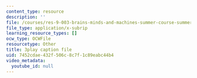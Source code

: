 ```yaml
---
content_type: resource
description: ''
file: /courses/res-9-003-brains-minds-and-machines-summer-course-summer-2015/7452cdae432f506c8c7f1c89eabc44b4_2304746.vtt
file_type: application/x-subrip
learning_resource_types: []
ocw_type: OCWFile
resourcetype: Other
title: 3play caption file
uid: 7452cdae-432f-506c-8c7f-1c89eabc44b4
video_metadata:
  youtube_id: null
---
```

